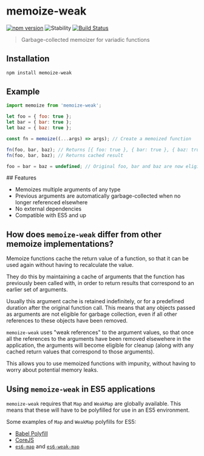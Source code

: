# memoize-weak
[![npm version](https://img.shields.io/npm/v/memoize-weak.svg)](https://www.npmjs.com/package/memoize-weak)
![Stability](https://img.shields.io/badge/stability-stable-brightgreen.svg)
[![Build Status](https://travis-ci.org/timkendrick/memoize-weak.svg?branch=master)](https://travis-ci.org/timkendrick/memoize-weak)

> Garbage-collected memoizer for variadic functions

## Installation

```bash
npm install memoize-weak
```

## Example

```js
import memoize from 'memoize-weak';

let foo = { foo: true };
let bar = { bar: true };
let baz = { baz: true };

const fn = memoize((...args) => args); // Create a memoized function

fn(foo, bar, baz); // Returns [{ foo: true }, { bar: true }, { baz: true }]
fn(foo, bar, baz); // Returns cached result

foo = bar = baz = undefined; // Original foo, bar and baz are now eligible for garbage collection
```

## Features

- Memoizes multiple arguments of any type
- Previous arguments are automatically garbage-collected when no longer referenced elsewhere
- No external dependencies
- Compatible with ES5 and up

## How does `memoize-weak` differ from other memoize implementations?

Memoize functions cache the return value of a function, so that it can be used again without having to recalculate the value.

They do this by maintaining a cache of arguments that the function has previously been called with, in order to return results that correspond to an earlier set of arguments.

Usually this argument cache is retained indefinitely, or for a predefined duration after the original function call. This means that any objects passed as arguments are not eligible for garbage collection, even if all other references to these objects have been removed.

`memoize-weak` uses "weak references" to the argument values, so that once all the references to the arguments have been removed elsewehere in the application, the arguments will become eligible for cleanup (along with any cached return values that correspond to those arguments).

This allows you to use memoized functions with impunity, without having to worry about potential memory leaks.

## Using `memoize-weak` in ES5 applications

`memoize-weak` requires that `Map` and `WeakMap` are globally available. This means that these will have to be polyfilled for use in an ES5 environment.

Some examples of `Map` and `WeakMap` polyfills for ES5:

- [Babel Polyfill](https://babeljs.io/docs/usage/polyfill/)
- [CoreJS](https://github.com/zloirock/core-js)
- [`es6-map`](https://www.npmjs.com/package/es6-map) and [`es6-weak-map`](https://www.npmjs.com/package/es6-weak-map)
